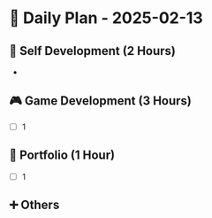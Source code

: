 
# 📅 Daily Plan - 2025-02-13

## 🚀 Self Development (2 Hours)
- 


## 🎮 Game Development (3 Hours)
- [ ] 1

## 💼 Portfolio (1 Hour)
- [ ] 1

## ➕ Others 
